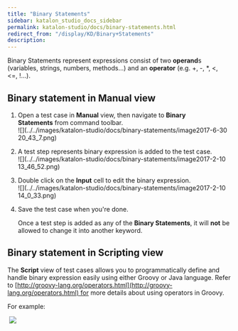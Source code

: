 ```yaml
---
title: "Binary Statements" 
sidebar: katalon_studio_docs_sidebar
permalink: katalon-studio/docs/binary-statements.html 
redirect_from: "/display/KD/Binary+Statements" 
description: 
---
```

Binary Statements represent expressions consist of two **operand**s (variables, strings, numbers, methods...) and an **operator** (e.g. +, -, *, <, <=, !...).

Binary statement in Manual view
-------------------------------

1.  Open a test case in **Manual** view, then navigate to **Binary Statements** from command toolbar.  
    ![](../../images/katalon-studio/docs/binary-statements/image2017-6-30 20_43_7.png)  
      
    
2.  A test step represents binary expression is added to the test case.  
    ![](../../images/katalon-studio/docs/binary-statements/image2017-2-10 13_46_52.png)  
      
    
3.  Double click on the **Input** cell to edit the binary expression.  
    ![](../../images/katalon-studio/docs/binary-statements/image2017-2-10 14_0_33.png)  
      
    
4.  Save the test case when you're done.
    
    Once a test step is added as any of the **Binary Statements**, it will **not** be allowed to change it into another keyword.
    

Binary statement in Scripting view
----------------------------------

The **Script** view of test cases allows you to programmatically define and handle binary expression easily using either Groovy or Java language. Refer to [http://groovy-lang.org/operators.html](http://groovy-lang.org/operators.html) for more details about using operators in Groovy.

For example:

 ![](../../images/katalon-studio/docs/binary-statements/11.png)
